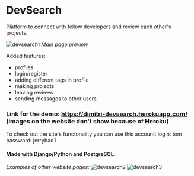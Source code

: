 # DevSearch
Platform to connect with fellow developers and review each other's projects.

![devsearch1](https://user-images.githubusercontent.com/100965357/184326973-89906061-f33a-4095-b42e-b2ddcceaad53.PNG)
_Main page preview_

Added features:
- profiles
- login/register
- adding different tags in profile
- making projects
- leaving reviews
- sending messages to other users

### Link for the demo: https://dimitri-devsearch.herokuapp.com/ (images on the website don't show because of Heroku)

To check out the site's functonality you can use this account: 
login: tom password: jerrybad1

#### Made with Django/Python and PostgreSQL.

_Examples of other website pages:_
![devsearch2](https://user-images.githubusercontent.com/100965357/184327048-83d7b848-cd36-41fd-b9e4-2a1bda118cfb.PNG)
![devsearch3](https://user-images.githubusercontent.com/100965357/184327110-cc97cfe3-adf0-4ade-af10-f01c6f90e8fb.PNG)
